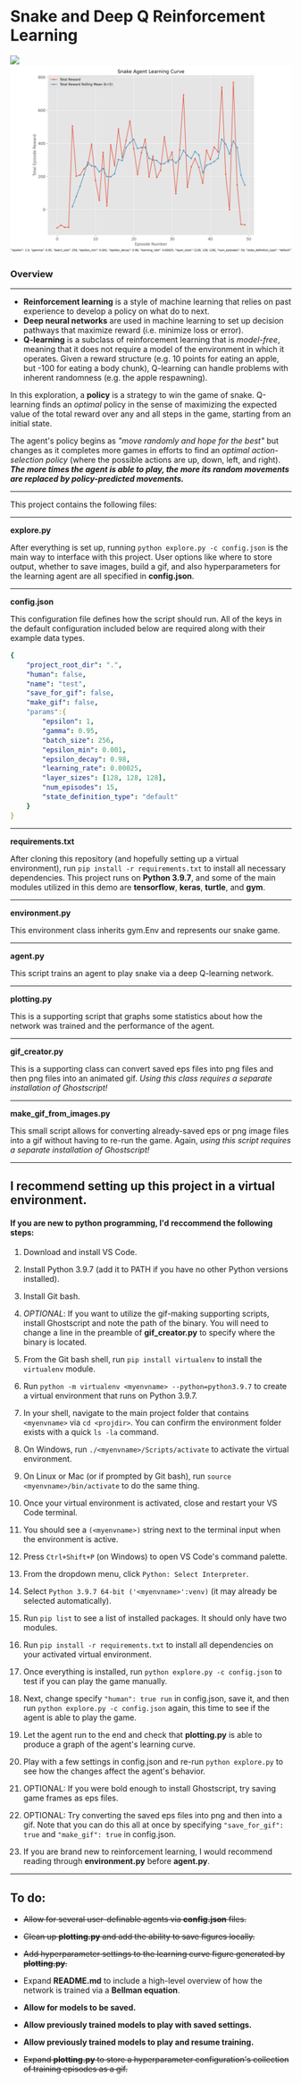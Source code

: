 # Snake and Deep Q Reinforcement Learning
![](/example_output/test.gif)
![learning curve](/example_output/learning-curve-default-50ep-256batch.png)
### Overview
____
- **Reinforcement learning** is a style of machine learning that relies on past experience to develop a policy on what do to next.
- **Deep neural networks** are used in machine learning to set up decision pathways that maximize reward (i.e. minimize loss or error).
- **Q-learning** is a subclass of reinforcement learning that is *model-free*, meaning that it does not require a model of the environment in which it operates. Given a reward structure (e.g. 10 points for eating an apple, but -100 for eating a body chunk), Q-learning can handle problems with inherent randomness (e.g. the apple respawning).

In this exploration, a **policy** is a strategy to win the game of snake. Q-learning finds an *optimal* policy in the sense of maximizing the expected value of the total reward over any and all steps in the game, starting from an initial state.

The agent's policy begins as *"move randomly and hope for the best"* but changes as it completes more games in efforts to find an *optimal action-selection policy* (where the possible actions are up, down, left, and right). **_The more times the agent is able to play, the more its random movements are replaced by policy-predicted movements._**
____
This project contains the following files:
____
**explore.py**

After everything is set up, running `python explore.py -c config.json` is the main way to interface with this project. User options like where to store output, whether to save images, build a gif, and also hyperparameters for the learning agent are all specified in **config.json**.
____
**config.json**

This configuration file defines how the script should run. All of the keys in the default configuration included below are required along with their example data types.

```yaml
{
    "project_root_dir": ".",
    "human": false,
    "name": "test",
    "save_for_gif": false,
    "make_gif": false,
    "params":{
        "epsilon": 1,
        "gamma": 0.95,
        "batch_size": 256,
        "epsilon_min": 0.001,
        "epsilon_decay": 0.98,
        "learning_rate": 0.00025,
        "layer_sizes": [128, 128, 128],
        "num_episodes": 15,
        "state_definition_type": "default"
    }
}
```
____
**requirements.txt**

After cloning this repository (and hopefully setting up a virtual environment), run `pip install -r requirements.txt` to install all necessary dependencies. This project runs on **Python 3.9.7**, and some of the main modules utilized in this demo are **tensorflow**, **keras**, **turtle**, and **gym**.
____
**environment.py**

This environment class inherits gym.Env and represents our snake game.
____
**agent.py**

This script trains an agent to play snake via a deep Q-learning network.
____
**plotting.py**

This is a supporting script that graphs some statistics about how the network was trained and the performance of the agent.
____
**gif_creator.py**

This is a supporting class can convert saved eps files into png files and then png files into an animated gif. *Using this class requires a separate installation of Ghostscript!*
____
**make_gif_from_images.py**

This small script allows for converting already-saved eps or png image files into a gif without having to re-run the game. Again, *using this script requires a separate installation of Ghostscript!*
____

## I recommend setting up this project in a **virtual environment**.

#### If you are new to python programming, I'd reccommend the following steps:

1. Download and install VS Code.

2. Install Python 3.9.7 (add it to PATH if you have no other Python versions installed).

3. Install Git bash.

4. *OPTIONAL*: If you want to utilize the gif-making supporting scripts, install Ghostscript and note the path of the binary. You will need to change a line in the preamble of **gif_creator.py** to specify where the binary is located.

5. From the Git bash shell, run `pip install virtualenv` to install the `virtualenv` module.

6. Run `python -m virtualenv <myenvname> --python=python3.9.7` to create a virtual environment that runs on Python 3.9.7.

7. In your shell, navigate to the main project folder that contains `<myenvname>` via `cd <projdir>`. You can confirm the environment folder exists with a quick `ls -la` command.

8. On Windows, run `./<myenvname>/Scripts/activate` to activate the virtual environment.

9.  On Linux or Mac (or if prompted by Git bash), run `source <myenvname>/bin/activate` to do the same thing.

10. Once your virtual environment is activated, close and restart your VS Code terminal.

11. You should see a `(<myenvname>)` string next to the terminal input when the environment is active.

12. Press `Ctrl+Shift+P` (on Windows) to open VS Code's command palette.

13. From the dropdown menu, click `Python: Select Interpreter`.

14. Select `Python 3.9.7 64-bit ('<myenvname>':venv)` (it may already be selected automatically).

15. Run `pip list` to see a list of installed packages. It should only have two modules.

16. Run `pip install -r requirements.txt` to install all dependencies on your activated virtual environment.

17. Once everything is installed, run `python explore.py -c config.json` to test if you can play the game manually.

18. Next, change specify `"human": true run` in config.json, save it, and then run  `python explore.py -c config.json` again, this time to see if the agent is able to play the game.

19. Let the agent run to the end and check that **plotting.py** is able to produce a graph of the agent's learning curve.

20. Play with a few settings in config.json and re-run `python explore.py` to see how the changes affect the agent's behavior.

21. OPTIONAL: If you were bold enough to install Ghostscript, try saving game frames as eps files.

22. OPTIONAL: Try converting the saved eps files into png and then into a gif. Note that you can do this all at once by specifying `"save_for_gif": true` and `"make_gif": true` in config.json.

23. If you are brand new to reinforcement learning, I would recommend reading through **environment.py** before **agent.py**.

____

## To do:

- ~~Allow for several user-definable agents via **config.json** files.~~

- ~~Clean up **plotting.py** and add the ability to save figures locally.~~

- ~~Add hyperparameter settings to the learning curve figure generated by **plotting.py**.~~

- Expand **README.md** to include a high-level overview of how the network is trained via a **Bellman equation**.

- **Allow for models to be saved.**

- **Allow previously trained models to play with saved settings.**

- **Allow previously trained models to play and resume training.**

- ~~Expand **plotting.py** to store a hyperparameter configuration's collection of training episodes as a gif.~~
